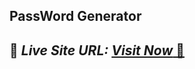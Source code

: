 ##  PassWord Generator



## 📌 *Live Site URL:* <a href="https://arpitmishra8751.github.io/Password_Generator_Project/Password_Generator/">*Visit Now* 🚀</a>



